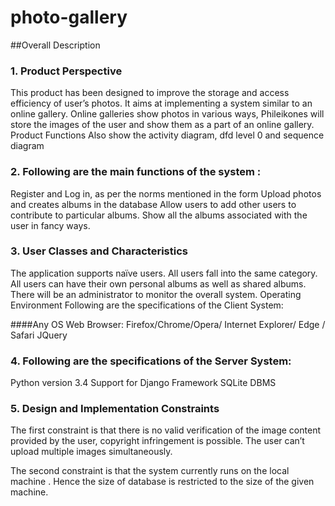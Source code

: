 # photo-gallery

##Overall Description

### 1. Product  Perspective
This product has been designed to improve the storage and access efficiency of user’s photos. It aims at implementing a system similar to an online gallery. Online galleries show photos in various ways, Phileikones will store the images of the user and show them as a part of an online gallery.  
Product  Functions
Also show the activity diagram, dfd level 0 and sequence diagram

### 2. Following are the main functions of the system :
Register and Log in, as per the norms mentioned in the form
Upload photos and creates albums in the database
Allow users to add other users to contribute to particular albums.
Show all the albums associated with the user in fancy ways.

### 3. User Classes and Characteristics
The application supports naïve users. All users fall into the same category. All users can have their own personal albums as well as shared albums. There will be an administrator to monitor the overall system.
Operating Environment
Following are the specifications of the Client System:

####Any OS
Web Browser: Firefox/Chrome/Opera/ Internet Explorer/ Edge / Safari
JQuery 

### 4. Following are the specifications of the Server System:

Python version 3.4
Support for Django Framework
SQLite DBMS

### 5. Design and Implementation Constraints
The first constraint is that there is no valid verification of the image content provided by the user, copyright infringement is possible. The user can’t upload multiple images simultaneously.

The second constraint is that the system currently runs on the local machine . Hence the size of database is restricted to the size of the given machine.

